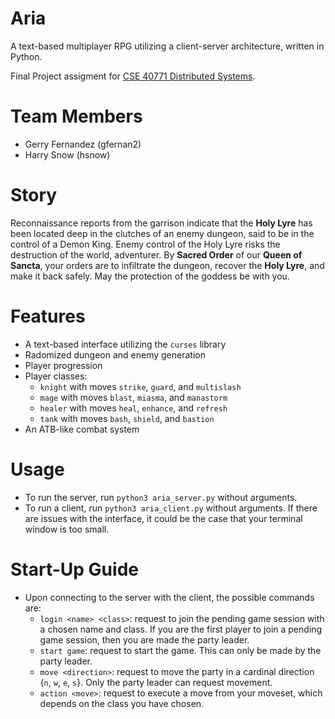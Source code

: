# Aria
A text-based multiplayer RPG utilizing a client-server architecture, written in Python.

Final Project assigment for [CSE 40771 Distributed Systems](https://distsys-fa21.github.io).

# Team Members
- Gerry Fernandez (gfernan2)
- Harry Snow (hsnow)

# Story
Reconnaissance reports from the garrison indicate that the **Holy Lyre** has been located 
deep in the clutches of an enemy dungeon, said to be in the control of a Demon King. 
Enemy control of the Holy Lyre risks the destruction of the world, adventurer. 
By **Sacred Order** of our **Queen of Sancta**, your orders are to 
infiltrate the dungeon, recover the **Holy Lyre**, and make it back safely.
May the protection of the goddess be with you.

# Features
- A text-based interface utilizing the `curses` library
- Radomized dungeon and enemy generation
- Player progression
- Player classes:
  - `knight` with moves `strike`, `guard`, and `multislash`
  - `mage` with moves `blast`, `miasma`, and `manastorm`
  - `healer` with moves `heal`, `enhance`, and `refresh`
  - `tank` with moves `bash`, `shield`, and `bastion`
- An ATB-like combat system

# Usage
- To run the server, run `python3 aria_server.py` without arguments.
- To run a client, run `python3 aria_client.py` without arguments. If there are issues with the interface,
it could be the case that your terminal window is too small.

# Start-Up Guide
- Upon connecting to the server with the client, the possible commands are:
  - `login <name> <class>`: request to join the pending game session with a chosen name and class.
  If you are the first player to join a pending game session, then you are made the party leader.
  - `start game`: request to start the game. This can only be made by the party leader.
  - `move <direction>`: request to move the party in a cardinal direction {`n`, `w`, `e`, `s`}.
  Only the party leader can request movement.
  - `action <move>`: request to execute a move from your moveset, which depends on the class you
  have chosen.
